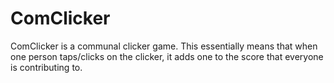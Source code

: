 # ComClicker
ComClicker is a communal clicker game.  This essentially means that when one person taps/clicks on the clicker, it adds one to the score that everyone is contributing to.

